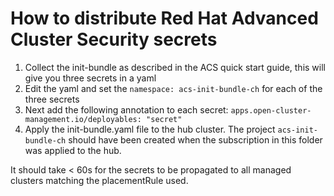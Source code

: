 # How to distribute Red Hat Advanced Cluster Security secrets
1. Collect the init-bundle as described in the ACS quick start guide, this will give you three secrets in a yaml
2. Edit the yaml and set the `namespace: acs-init-bundle-ch` for each of the three secrets
3. Next add the following annotation to each secret: `apps.open-cluster-management.io/deployables: "secret"`
4. Apply the init-bundle.yaml file to the hub cluster.  The project `acs-init-bundle-ch` should have been created when the subscription in this folder was applied to the hub.

It should take < 60s for the secrets to be propagated to all managed clusters matching the placementRule used.